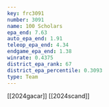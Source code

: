 ```yaml
---
key: frc3091
number: 3091
name: 100 Scholars
epa_end: 7.63
auto_epa_end: 1.91
teleop_epa_end: 4.34
endgame_epa_end: 1.38
winrate: 0.4375
district_epa_rank: 67
district_epa_percentile: 0.3093
type: Team
---
```

[[2024gacar]]
[[2024scand]]
